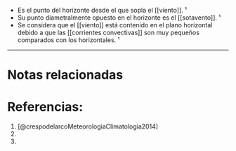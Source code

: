 + Es el punto del horizonte desde el que sopla el [[viento]]. ¹
+ Su punto diametralmente opuesto en el horizonte es el [[sotavento]]. ¹
+ Se considera que el [[viento]] está contenido en el plano horizontal debido a que las [[corrientes convectivas]] son muy pequeños comparados con los horizontales. ¹

---
# Notas relacionadas

# Referencias:
1. [@crespodelarcoMeteorologiaClimatologia2014]
2. 
3. 